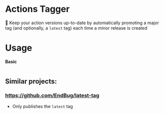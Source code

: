 # Actions Tagger
:speedboat: Keep your action versions up-to-date by automatically promoting a major tag (and optionally, a `latest` tag) each time a minor release is created

# Usage

**Basic**

```yaml
```

## Similar projects:

### https://github.com/EndBug/latest-tag
- Only publishes the `latest` tag
